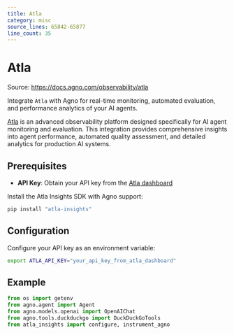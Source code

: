 ```yaml
---
title: Atla
category: misc
source_lines: 65842-65877
line_count: 35
---
```


# Atla
Source: https://docs.agno.com/observability/atla

Integrate `Atla` with Agno for real-time monitoring, automated evaluation, and performance analytics of your AI agents.

[Atla](https://www.atla-ai.com/) is an advanced observability platform designed specifically for AI agent monitoring and evaluation.
This integration provides comprehensive insights into agent performance, automated quality assessment, and detailed analytics for production AI systems.

## Prerequisites

* **API Key**: Obtain your API key from the [Atla dashboard](https://app.atla-ai.com)

Install the Atla Insights SDK with Agno support:

```bash
pip install "atla-insights"
```

## Configuration

Configure your API key as an environment variable:

```bash
export ATLA_API_KEY="your_api_key_from_atla_dashboard"
```

## Example

```python
from os import getenv
from agno.agent import Agent
from agno.models.openai import OpenAIChat
from agno.tools.duckduckgo import DuckDuckGoTools
from atla_insights import configure, instrument_agno


